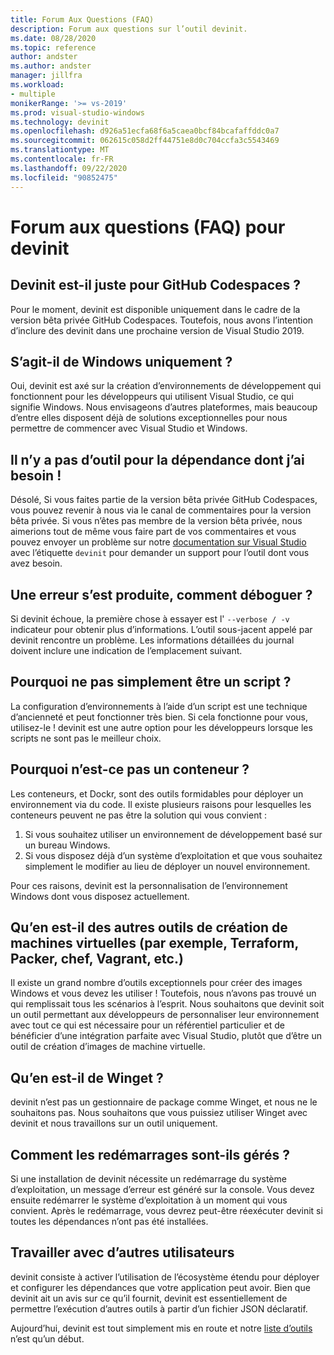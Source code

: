 ```yaml
---
title: Forum Aux Questions (FAQ)
description: Forum aux questions sur l’outil devinit.
ms.date: 08/28/2020
ms.topic: reference
author: andster
ms.author: andster
manager: jillfra
ms.workload:
- multiple
monikerRange: '>= vs-2019'
ms.prod: visual-studio-windows
ms.technology: devinit
ms.openlocfilehash: d926a51ecfa68f6a5caea0bcf84bcafaffddc0a7
ms.sourcegitcommit: 062615c058d2ff44751e8d0c704ccfa3c5543469
ms.translationtype: MT
ms.contentlocale: fr-FR
ms.lasthandoff: 09/22/2020
ms.locfileid: "90852475"
---
```

# <a name="frequently-asked-questions-for-devinit"></a>Forum aux questions (FAQ) pour devinit

## <a name="is-devinit-just-for-github-codespaces"></a>Devinit est-il juste pour GitHub Codespaces ?

Pour le moment, devinit est disponible uniquement dans le cadre de la version bêta privée GitHub Codespaces. Toutefois, nous avons l’intention d’inclure des devinit dans une prochaine version de Visual Studio 2019.

## <a name="is-it-windows-only"></a>S’agit-il de Windows uniquement ?
Oui, devinit est axé sur la création d’environnements de développement qui fonctionnent pour les développeurs qui utilisent Visual Studio, ce qui signifie Windows. Nous envisageons d’autres plateformes, mais beaucoup d’entre elles disposent déjà de solutions exceptionnelles pour nous permettre de commencer avec Visual Studio et Windows.

## <a name="theres-no-tool-for-the-dependency-i-need"></a>Il n’y a pas d’outil pour la dépendance dont j’ai besoin !

Désolé, Si vous faites partie de la version bêta privée GitHub Codespaces, vous pouvez revenir à nous via le canal de commentaires pour la version bêta privée. Si vous n’êtes pas membre de la version bêta privée, nous aimerions tout de même vous faire part de vos commentaires et vous pouvez envoyer un problème sur notre [documentation sur Visual Studio](https://github.com/MicrosoftDocs/visualstudio-docs/) avec l’étiquette `devinit` pour demander un support pour l’outil dont vous avez besoin.

## <a name="something-went-wrong-how-do-i-debug"></a>Une erreur s’est produite, comment déboguer ?

Si devinit échoue, la première chose à essayer est l' `--verbose / -v` indicateur pour obtenir plus d’informations. L’outil sous-jacent appelé par devinit rencontre un problème. Les informations détaillées du journal doivent inclure une indication de l’emplacement suivant.

## <a name="why-not-just-a-script"></a>Pourquoi ne pas simplement être un script ?

La configuration d’environnements à l’aide d’un script est une technique d’ancienneté et peut fonctionner très bien. Si cela fonctionne pour vous, utilisez-le ! devinit est une autre option pour les développeurs lorsque les scripts ne sont pas le meilleur choix.

## <a name="why-not-a-container"></a>Pourquoi n’est-ce pas un conteneur ?

Les conteneurs, et Dockr, sont des outils formidables pour déployer un environnement via du code. Il existe plusieurs raisons pour lesquelles les conteneurs peuvent ne pas être la solution qui vous convient :

1. Si vous souhaitez utiliser un environnement de développement basé sur un bureau Windows.
1. Si vous disposez déjà d’un système d’exploitation et que vous souhaitez simplement le modifier au lieu de déployer un nouvel environnement.

Pour ces raisons, devinit est la personnalisation de l’environnement Windows dont vous disposez actuellement.

## <a name="what-about-other-vm-creation-tools-for-example-terraform-packer-chef-vagrant-etc"></a>Qu’en est-il des autres outils de création de machines virtuelles (par exemple, Terraform, Packer, chef, Vagrant, etc.)

Il existe un grand nombre d’outils exceptionnels pour créer des images Windows et vous devez les utiliser ! Toutefois, nous n’avons pas trouvé un qui remplissait tous les scénarios à l’esprit. Nous souhaitons que devinit soit un outil permettant aux développeurs de personnaliser leur environnement avec tout ce qui est nécessaire pour un référentiel particulier et de bénéficier d’une intégration parfaite avec Visual Studio, plutôt que d’être un outil de création d’images de machine virtuelle.

## <a name="what-about-winget"></a>Qu’en est-il de Winget ?

devinit n’est pas un gestionnaire de package comme Winget, et nous ne le souhaitons pas. Nous souhaitons que vous puissiez utiliser Winget avec devinit et nous travaillons sur un outil uniquement.

## <a name="how-are-restarts-handled"></a>Comment les redémarrages sont-ils gérés ?

Si une installation de devinit nécessite un redémarrage du système d’exploitation, un message d’erreur est généré sur la console. Vous devez ensuite redémarrer le système d’exploitation à un moment qui vous convient. Après le redémarrage, vous devrez peut-être réexécuter devinit si toutes les dépendances n’ont pas été installées.

## <a name="working-with-others"></a>Travailler avec d’autres utilisateurs

devinit consiste à activer l’utilisation de l’écosystème étendu pour déployer et configurer les dépendances que votre application peut avoir. Bien que devinit ait un avis sur ce qu’il fournit, devinit est essentiellement de permettre l’exécution d’autres outils à partir d’un fichier JSON déclaratif.

Aujourd’hui, devinit est tout simplement mis en route et notre [liste d’outils](devinit-tool-list.md) n’est qu’un début.
